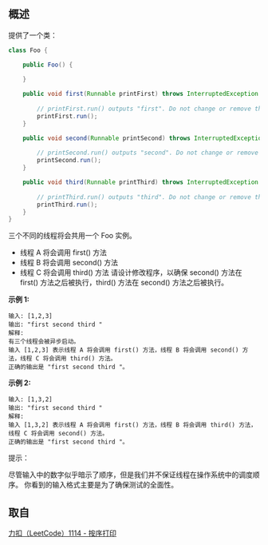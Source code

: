 概述
-  
提供了一个类：
````java
class Foo {

    public Foo() {
        
    }

    public void first(Runnable printFirst) throws InterruptedException {
        
        // printFirst.run() outputs "first". Do not change or remove this line.
        printFirst.run();
    }

    public void second(Runnable printSecond) throws InterruptedException {
        
        // printSecond.run() outputs "second". Do not change or remove this line.
        printSecond.run();
    }

    public void third(Runnable printThird) throws InterruptedException {
        
        // printThird.run() outputs "third". Do not change or remove this line.
        printThird.run();
    }
}
````
三个不同的线程将会共用一个 Foo 实例。

+ 线程 A 将会调用 first() 方法
+ 线程 B 将会调用 second() 方法
+ 线程 C 将会调用 third() 方法
请设计修改程序，以确保 second() 方法在 first() 方法之后被执行，third() 方法在 second() 方法之后被执行。

**示例 1:**
 ````
 输入: [1,2,3]
 输出: "first second third "
 解释: 
 有三个线程会被异步启动。
 输入 [1,2,3] 表示线程 A 将会调用 first() 方法，线程 B 将会调用 second() 方法，线程 C 将会调用 third() 方法。
 正确的输出是 "first second third "。
````

**示例 2:**
 ````
 输入: [1,3,2]
 输出: "first second third "
 解释: 
 输入 [1,3,2] 表示线程 A 将会调用 first() 方法，线程 B 将会调用 third() 方法，线程 C 将会调用 second() 方法。
 正确的输出是 "first second third "。
````
 
 提示：
 
 尽管输入中的数字似乎暗示了顺序，但是我们并不保证线程在操作系统中的调度顺序。
 你看到的输入格式主要是为了确保测试的全面性。
 
取自
-
 [力扣（LeetCode）1114 - 按序打印](https://leetcode-cn.com/problems/print-in-order)